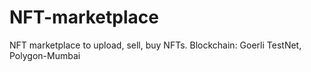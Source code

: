 # NFT-marketplace
NFT marketplace to upload, sell, buy NFTs. Blockchain: Goerli TestNet, Polygon-Mumbai
